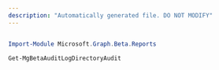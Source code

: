 ```yaml
---
description: "Automatically generated file. DO NOT MODIFY"
---
```


```powershell

Import-Module Microsoft.Graph.Beta.Reports

Get-MgBetaAuditLogDirectoryAudit

```